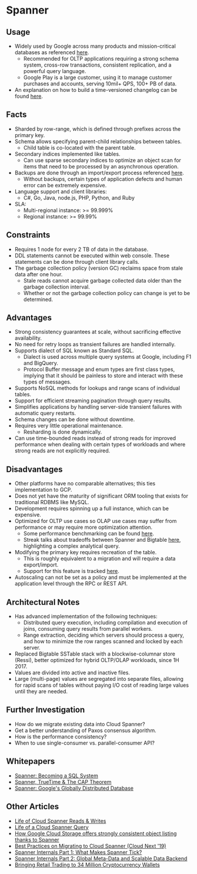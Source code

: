 # Spanner

## Usage
* Widely used by Google across many products and mission-critical databases as referenced [here](https://www.nextplatform.com/2019/01/15/spanning-the-database-world-with-google/).
    * Recommended for OLTP applications requiring a strong schema system, cross-row transactions, consistent replication, and a powerful query language.
    * Google Play is a large customer, using it to manage customer purchases and accounts, serving 10mil+ QPS, 100+ PB of data.
* An explanation on how to build a time-versioned changelog can be found [here](https://cloud.google.com/spanner/docs/commit-timestamp#creating_a_changelog).

## Facts
* Sharded by row-range, which is defined through prefixes across the primary key.
* Schema allows specifying parent-child relationships between tables.
    * Child table is co-located with the parent table.
* Secondary indices implemented like tables.
    * Can use sparse secondary indices to optimize an object scan for items that need to be processed by an asynchronous operation.
* Backups are done through an import/export process referenced [here](https://cloud.google.com/blog/products/gcp/cloud-spanner-adds-import-export-functionality-to-ease-data-movement).
    * Without backups, certain types of application defects and human error can be extremely expensive.
* Language support and client libraries:
    * C#, Go, Java, node.js, PHP, Python, and Ruby
* SLA:
    * Multi-regional instance: >= 99.999%
    * Regional instance: >= 99.99%

## Constraints
* Requires 1 node for every 2 TB of data in the database.
* DDL statements cannot be executed within web console. These statements can be done through client library calls.
* The garbage collection policy (version GC) reclaims space from stale data after one hour.
    * Stale reads cannot acquire garbage collected data older than the garbage collection interval.
    * Whether or not the garbage collection policy can change is yet to be determined.

## Advantages
* Strong consistency guarantees at scale, without sacrificing effective availability.
* No need for retry loops as transient failures are handled internally.
* Supports dialect of SQL known as Standard SQL.
    * Dialect is used across multiple query systems at Google, including F1 and BigQuery.
    * Protocol Buffer message and enum types are first class types, implying that it should be painless to store and interact with these types of messages.
* Supports NoSQL methods for lookups and range scans of individual tables.
* Support for efficient streaming pagination through query results.
* Simplifies applications by handling server-side transient failures with automatic query restarts.
* Schema changes can be done without downtime.
* Requires very little operational maintenance.
    * Resharding is done dynamically.
* Can use time-bounded reads instead of strong reads for improved performance when dealing with certain types of workloads and where strong reads are not explicitly required.

## Disadvantages
* Other platforms have no comparable alternatives; this ties implementation to GCP.
* Does not yet have the maturity of significant ORM tooling that exists for traditional RDBMS like MySQL.
* Development requires spinning up a full instance, which can be expensive.
* Optimized for OLTP use cases so OLAP use cases may suffer from performance or may require more optimization attention.
    * Some performance benchmarking can be found [here](https://www.lightspeedhq.com/blog/google-cloud-spanner-good-bad-ugly/).
    * Streak talks about tradeoffs between Spanner and Bigtable [here](https://www.youtube.com/watch?v=3aHBkfBRFEU), highlighting a complex analytical query.
* Modifying the primary key requires recreation of the table.
    * This is roughly equivalent to a migration and will require a data export/import.
    * Support for this feature is tracked [here](https://issuetracker.google.com/issues/135719292).
* Autoscaling can not be set as a policy and must be implemented at the application level through the RPC or REST API.

## Architectural Notes
* Has advanced implementation of the following techniques:
    * Distributed query execution, including compilation and execution of joins, consuming query results from parallel workers.
    * Range extraction, deciding which servers should process a query, and how to minimize the row ranges scanned and locked by each server.
* Replaced Bigtable SSTable stack with a blockwise-columnar store (Ressi), better optimized for hybrid OLTP/OLAP workloads, since 1H 2017.
* Values are divided into active and inactive files.
* Large (multi-page) values are segregated into separate files, allowing for rapid scans of tables without paying I/O cost of reading large values until they are needed.

## Further Investigation
* How do we migrate existing data into Cloud Spanner?
* Get a better understanding of Paxos consensus algorithm.
* How is the performance consistency?
* When to use single-consumer vs. parallel-consumer API?

## Whitepapers
* [Spanner: Becoming a SQL System](https://storage.googleapis.com/pub-tools-public-publication-data/pdf/acac3b090a577348a7106d09c051c493298ccb1d.pdf)
* [Spanner, TrueTime & The CAP Theorem](https://storage.googleapis.com/pub-tools-public-publication-data/pdf/45855.pdf)
* [Spanner: Google's Globally Distributed Database](https://storage.googleapis.com/pub-tools-public-publication-data/pdf/65b514eda12d025585183a641b5a9e096a3c4be5.pdf)

## Other Articles
* [Life of Cloud Spanner Reads & Writes](https://cloud.google.com/spanner/docs/whitepapers/life-of-reads-and-writes)
* [Life of a Cloud Spanner Query](https://cloud.google.com/spanner/docs/whitepapers/life-of-query)
* [How Google Cloud Storage offers strongly consistent object listing thanks to Spanner](https://cloud.google.com/blog/products/gcp/how-google-cloud-storage-offers-strongly-consistent-object-listing-thanks-to-spanner)
* [Best Practices on Migrating to Cloud Spanner (Cloud Next '19)](https://www.youtube.com/watch?v=FNeGQUqMa_c&autoplay=1)
* [Spanner Internals Part 1: What Makes Spanner Tick?](https://www.youtube.com/watch?v=nvlt0dA7rsQ&autoplay=1)
* [Spanner Internals Part 2: Global Meta-Data and Scalable Data Backend](https://www.youtube.com/watch?v=zy-rcR4MoN4&autoplay=1)
* [Bringing Retail Trading to 34 Million Cryptocurrency Wallets](https://www.youtube.com/watch?v=MZWdlqagupI&autoplay=1)
